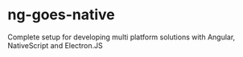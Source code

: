 # ng-goes-native
Complete setup for developing multi platform solutions with Angular, NativeScript and Electron.JS

